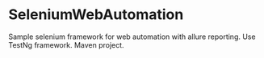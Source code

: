 # SeleniumWebAutomation
Sample selenium framework for web automation with allure reporting.
Use TestNg framework.
Maven project.
